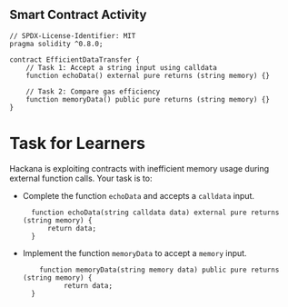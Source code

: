 ## Smart Contract Activity

```solidity
// SPDX-License-Identifier: MIT
pragma solidity ^0.8.0;

contract EfficientDataTransfer {
    // Task 1: Accept a string input using calldata
    function echoData() external pure returns (string memory) {}

    // Task 2: Compare gas efficiency
    function memoryData() public pure returns (string memory) {}
}
```

# Task for Learners

Hackana is exploiting contracts with inefficient memory usage during external function calls. Your task is to:

- Complete the function `echoData` and accepts a `calldata` input.

  ```solidity
    function echoData(string calldata data) external pure returns (string memory) {
        return data;
    }

  ```

- Implement the function `memoryData` to accept a `memory` input.
  ```solidity
      function memoryData(string memory data) public pure returns (string memory) {
            return data;
    }
  ```
